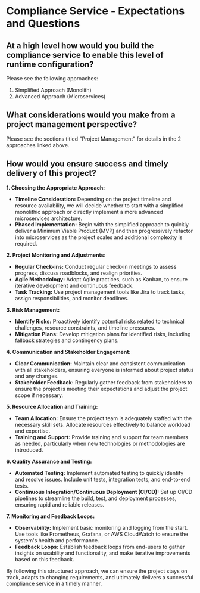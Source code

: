 # Compliance Service - Expectations and Questions

## At a high level how would you build the compliance service to enable this level of runtime configuration?

Please see the following approaches:
1. Simplified Approach (Monolith)
2. Advanced Approach (Microservices)


## What considerations would you make from a project management perspective?

Please see the sections titled "Project Management" for details in the 2 approaches linked above.


## How would you ensure success and timely delivery of this project?

**1. Choosing the Appropriate Approach:**
   - **Timeline Consideration:** Depending on the project timeline and resource availability, we will decide whether to start with a simplified monolithic approach or directly implement a more advanced microservices architecture.
   - **Phased Implementation:** Begin with the simplified approach to quickly deliver a Minimum Viable Product (MVP) and then progressively refactor into microservices as the project scales and additional complexity is required.

**2. Project Monitoring and Adjustments:**
   - **Regular Check-ins:** Conduct regular check-in meetings to assess progress, discuss roadblocks, and realign priorities.
   - **Agile Methodology:** Adopt Agile practices, such as Kanban, to ensure iterative development and continuous feedback.
   - **Task Tracking:** Use project management tools like Jira to track tasks, assign responsibilities, and monitor deadlines.

**3. Risk Management:**
   - **Identify Risks:** Proactively identify potential risks related to technical challenges, resource constraints, and timeline pressures.
   - **Mitigation Plans:** Develop mitigation plans for identified risks, including fallback strategies and contingency plans.

**4. Communication and Stakeholder Engagement:**
   - **Clear Communication:** Maintain clear and consistent communication with all stakeholders, ensuring everyone is informed about project status and any changes.
   - **Stakeholder Feedback:** Regularly gather feedback from stakeholders to ensure the project is meeting their expectations and adjust the project scope if necessary.

**5. Resource Allocation and Training:**
   - **Team Allocation:** Ensure the project team is adequately staffed with the necessary skill sets. Allocate resources effectively to balance workload and expertise.
   - **Training and Support:** Provide training and support for team members as needed, particularly when new technologies or methodologies are introduced.

**6. Quality Assurance and Testing:**
   - **Automated Testing:** Implement automated testing to quickly identify and resolve issues. Include unit tests, integration tests, and end-to-end tests.
   - **Continuous Integration/Continuous Deployment (CI/CD):** Set up CI/CD pipelines to streamline the build, test, and deployment processes, ensuring rapid and reliable releases.

**7. Monitoring and Feedback Loops:**
   - **Observability:** Implement basic monitoring and logging from the start. Use tools like Prometheus, Grafana, or AWS CloudWatch to ensure the system's health and performance.
   - **Feedback Loops:** Establish feedback loops from end-users to gather insights on usability and functionality, and make iterative improvements based on this feedback.

By following this structured approach, we can ensure the project stays on track, adapts to changing requirements, and ultimately delivers a successful compliance service in a timely manner.







